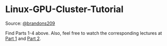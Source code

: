# Linux-GPU-Cluster-Tutorial

Source: [@brandons209](https://github.com/brandons209)

Find Parts 1-4 above. Also, feel free to watch the corresponding lectures at [Part 1](https://youtu.be/aRsLX7lSua8) and [Part 2](https://youtu.be/LENF1xfXGlY).
